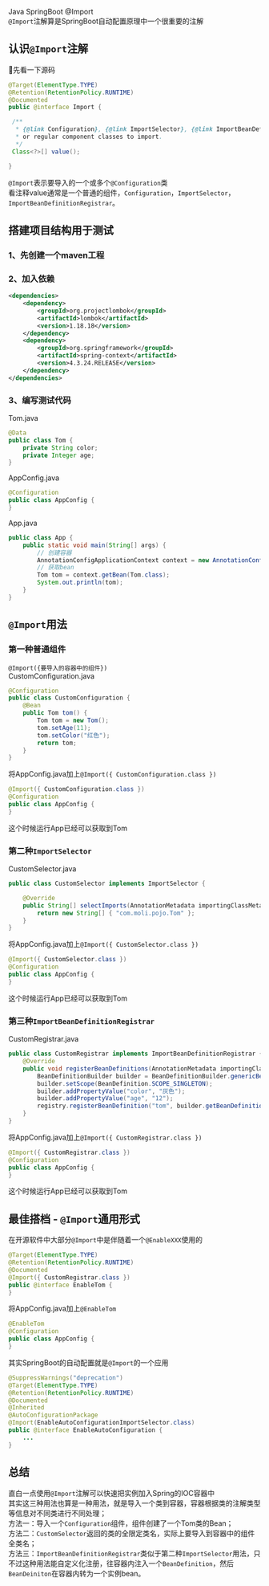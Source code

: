 Java SpringBoot @Import<br />`@Import`注解算是SpringBoot自动配置原理中一个很重要的注解
<a name="pdCNx"></a>
## 认识`@Import`注解
👀先看一下源码
```java
@Target(ElementType.TYPE)
@Retention(RetentionPolicy.RUNTIME)
@Documented
public @interface Import {

 /**
  * {@link Configuration}, {@link ImportSelector}, {@link ImportBeanDefinitionRegistrar}
  * or regular component classes to import.
  */
 Class<?>[] value();

}
```
`@Import`表示要导入的一个或多个`@Configuration`类<br />看注释value通常是一个普通的组件，`Configuration`，`ImportSelector`，`ImportBeanDefinitionRegistrar`。
<a name="t54Oz"></a>
## 搭建项目结构用于测试
<a name="ObaPo"></a>
### 1、先创建一个maven工程
<a name="IuCQg"></a>
### 2、加入依赖
```xml
<dependencies>
    <dependency>
        <groupId>org.projectlombok</groupId>
        <artifactId>lombok</artifactId>
        <version>1.18.18</version>
    </dependency>
    <dependency>
        <groupId>org.springframework</groupId>
        <artifactId>spring-context</artifactId>
        <version>4.3.24.RELEASE</version>
    </dependency>
</dependencies>
```
<a name="kMHvc"></a>
### 3、编写测试代码
Tom.java
```java
@Data
public class Tom {
    private String color;
    private Integer age;
}
```
AppConfig.java
```java
@Configuration
public class AppConfig {
}
```
App.java
```java
public class App {
    public static void main(String[] args) {
        // 创建容器
        AnnotationConfigApplicationContext context = new AnnotationConfigApplicationContext(AppConfig.class);
        // 获取bean
        Tom tom = context.getBean(Tom.class);
        System.out.println(tom);
    }
}
```
<a name="jjAwn"></a>
## `@Import`用法
<a name="bET3v"></a>
### 第一种普通组件
`@Import({要导入的容器中的组件})`<br />CustomConfiguration.java
```java
@Configuration
public class CustomConfiguration {
    @Bean
    public Tom tom() {
        Tom tom = new Tom();
        tom.setAge(11);
        tom.setColor("红色");
        return tom;
    }
}
```
将AppConfig.java加上`@Import({ CustomConfiguration.class })`
```java
@Import({ CustomConfiguration.class })
@Configuration
public class AppConfig {
}
```
这个时候运行App已经可以获取到Tom
<a name="siSp8"></a>
### 第二种`ImportSelector`
CustomSelector.java
```java
public class CustomSelector implements ImportSelector {

    @Override
    public String[] selectImports(AnnotationMetadata importingClassMetadata) {
        return new String[] { "com.moli.pojo.Tom" };
    }
}
```
将AppConfig.java加上`@Import({ CustomSelector.class })`
```java
@Import({ CustomSelector.class })
@Configuration
public class AppConfig {
}
```
这个时候运行App已经可以获取到Tom
<a name="eys2k"></a>
### 第三种`ImportBeanDefinitionRegistrar`
CustomRegistrar.java
```java
public class CustomRegistrar implements ImportBeanDefinitionRegistrar {
    @Override
    public void registerBeanDefinitions(AnnotationMetadata importingClassMetadata, BeanDefinitionRegistry registry) {
        BeanDefinitionBuilder builder = BeanDefinitionBuilder.genericBeanDefinition(Tom.class);
        builder.setScope(BeanDefinition.SCOPE_SINGLETON);
        builder.addPropertyValue("color", "灰色");
        builder.addPropertyValue("age", "12");
        registry.registerBeanDefinition("tom", builder.getBeanDefinition());
    }
}
```
将AppConfig.java加上`@Import({ CustomRegistrar.class })`
```java
@Import({ CustomRegistrar.class })
@Configuration
public class AppConfig {
}
```
这个时候运行App已经可以获取到Tom
<a name="lrXVM"></a>
## 最佳搭档 - `@Import`通用形式
在开源软件中大部分`@Import`中是伴随着一个`@EnableXXX`使用的
```java
@Target(ElementType.TYPE)
@Retention(RetentionPolicy.RUNTIME)
@Documented
@Import({ CustomRegistrar.class })
public @interface EnableTom {
}
```
将AppConfig.java加上`@EnableTom`
```java
@EnableTom
@Configuration
public class AppConfig {
}
```
其实SpringBoot的自动配置就是`@Import`的一个应用
```java
@SuppressWarnings("deprecation")
@Target(ElementType.TYPE)
@Retention(RetentionPolicy.RUNTIME)
@Documented
@Inherited
@AutoConfigurationPackage
@Import(EnableAutoConfigurationImportSelector.class)
public @interface EnableAutoConfiguration {
    ...
}
```
<a name="qhSSU"></a>
## 总结
直白一点使用`@Import`注解可以快速把实例加入Spring的IOC容器中<br />其实这三种用法也算是一种用法，就是导入一个类到容器，容器根据类的注解类型等信息对不同类进行不同处理；<br />方法一：导入一个`Configuration`组件，组件创建了一个Tom类的Bean；<br />方法二：`CustomSelector`返回的类的全限定类名，实际上要导入到容器中的组件全类名；<br />方法三：`ImportBeanDefinitionRegistrar`类似于第二种`ImportSelector`用法，只不过这种用法能自定义化注册，往容器内注入一个`BeanDefinition`，然后`BeanDeiniton`在容器内转为一个实例bean。
